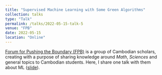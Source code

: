 ```yaml
---
title: "Supervised Machine Learning with Some Green Algorithms"
collection: talks
type: "Talk"
permalink: /talks/2022-05-15-talk-5
venue: "FPB"
date: 2022-05-15
location: "Online"
---
```

[Forum for Pushing the Boundary (FPB)](https://www.facebook.com/fpbcambodia) is a group of Cambodian scholars, creating with a purpose of sharing knowledge around *Math*, *Sciences* and general topics to Cambodian students. Here, I share one talk with them about ML ([slide](/files/ML-slide.html)).
